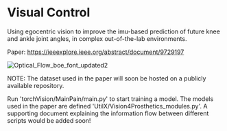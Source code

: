 # Visual Control
Using egocentric vision to improve the imu-based prediction of future knee and ankle joint angles, in complex out-of-the-lab environments.

Paper: https://ieeexplore.ieee.org/abstract/document/9729197

![Optical_Flow_boe_font_updated2](https://user-images.githubusercontent.com/42185229/177664658-80144c7c-4224-4de4-aeac-fae5744160ac.png)


NOTE: The dataset used in the paper will soon be hosted on a publicly available repository. 

Run 'torchVision/MainPain/main.py' to start training a model. The models used in the paper are defined 'UtilX/Vision4Prosthetics_modules.py'. A supporting document explaining the information flow between different scripts would be added soon!
